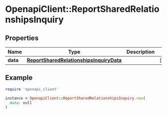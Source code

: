 # OpenapiClient::ReportSharedRelationshipsInquiry

## Properties

| Name | Type | Description | Notes |
| ---- | ---- | ----------- | ----- |
| **data** | [**ReportSharedRelationshipsInquiryData**](ReportSharedRelationshipsInquiryData.md) |  | [optional] |

## Example

```ruby
require 'openapi_client'

instance = OpenapiClient::ReportSharedRelationshipsInquiry.new(
  data: null
)
```

